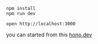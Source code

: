```
npm install
npm run dev
```

```
open http://localhost:3000
```

<p>you can started from this <a href="https://hono.dev/docs/getting-started/nodejs" target="_blank">hono.dev</a><p>
